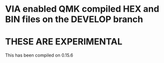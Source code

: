 # VIA enabled QMK compiled HEX and BIN files on the DEVELOP branch

# THESE ARE EXPERIMENTAL 

 This has been compiled on 0.15.6
